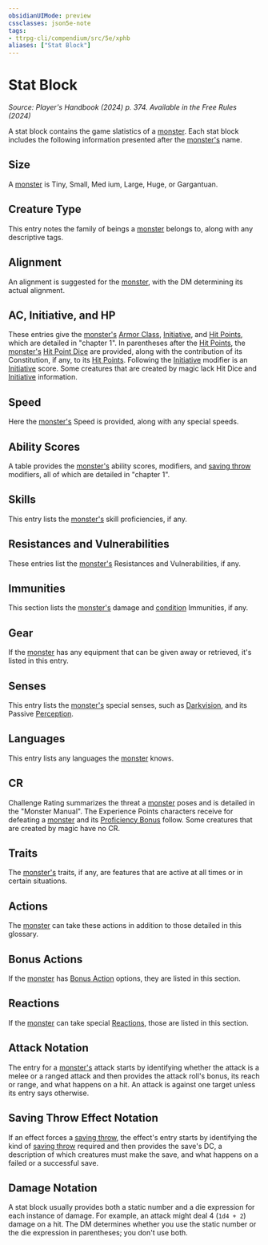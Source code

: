 ```yaml
---
obsidianUIMode: preview
cssclasses: json5e-note
tags:
- ttrpg-cli/compendium/src/5e/xphb
aliases: ["Stat Block"]
---
```

# Stat Block
*Source: Player's Handbook (2024) p. 374. Available in the Free Rules (2024)* 

A stat block contains the game slatistics of a [monster](3-Mechanics/CLI/rules/variant-rules/monster-xphb.md). Each stat block includes the following information presented after the [monster's](3-Mechanics/CLI/rules/variant-rules/monster-xphb.md) name.

## Size

A [monster](3-Mechanics/CLI/rules/variant-rules/monster-xphb.md) is Tiny, Small, Med ium, Large, Huge, or Gargantuan.

## Creature Type

This entry notes the family of beings a [monster](3-Mechanics/CLI/rules/variant-rules/monster-xphb.md) belongs to, along with any descriptive tags.

## Alignment

An alignment is suggested for the [monster](3-Mechanics/CLI/rules/variant-rules/monster-xphb.md), with the DM determining its actual alignment.

## AC, Initiative, and HP

These entries give the [monster's](3-Mechanics/CLI/rules/variant-rules/monster-xphb.md) [Armor Class](3-Mechanics/CLI/rules/variant-rules/armor-class-xphb.md), [Initiative](3-Mechanics/CLI/rules/variant-rules/initiative-xphb.md), and [Hit Points](3-Mechanics/CLI/rules/variant-rules/hit-points-xphb.md), which are detailed in "chapter 1". In parentheses after the [Hit Points](3-Mechanics/CLI/rules/variant-rules/hit-points-xphb.md), the [monster's](3-Mechanics/CLI/rules/variant-rules/monster-xphb.md) [Hit Point Dice](3-Mechanics/CLI/rules/variant-rules/hit-point-dice-xphb.md) are provided, along with the contribution of its Constitution, if any, to its [Hit Points](3-Mechanics/CLI/rules/variant-rules/hit-points-xphb.md). Following the [Initiative](3-Mechanics/CLI/rules/variant-rules/initiative-xphb.md) modifier is an [Initiative](3-Mechanics/CLI/rules/variant-rules/initiative-xphb.md) score. Some creatures that are created by magic lack Hit Dice and [Initiative](3-Mechanics/CLI/rules/variant-rules/initiative-xphb.md) information.

## Speed

Here the [monster's](3-Mechanics/CLI/rules/variant-rules/monster-xphb.md) Speed is provided, along with any special speeds.

## Ability Scores

A table provides the [monster's](3-Mechanics/CLI/rules/variant-rules/monster-xphb.md) ability scores, modifiers, and [saving throw](3-Mechanics/CLI/rules/variant-rules/saving-throw-xphb.md) modifiers, all of which are detailed in "chapter 1".

## Skills

This entry lists the [monster's](3-Mechanics/CLI/rules/variant-rules/monster-xphb.md) skill proficiencies, if any.

## Resistances and Vulnerabilities

These entries list the [monster's](3-Mechanics/CLI/rules/variant-rules/monster-xphb.md) Resistances and Vulnerabilities, if any.

## Immunities

This section lists the [monster's](3-Mechanics/CLI/rules/variant-rules/monster-xphb.md) damage and [condition](3-Mechanics/CLI/rules/variant-rules/condition-xphb.md) Immunities, if any.

## Gear

If the [monster](3-Mechanics/CLI/rules/variant-rules/monster-xphb.md) has any equipment that can be given away or retrieved, it's listed in this entry.

## Senses

This entry lists the [monster's](3-Mechanics/CLI/rules/variant-rules/monster-xphb.md) special senses, such as [Darkvision](3-Mechanics/CLI/rules/senses.md#Darkvision), and its Passive [Perception](3-Mechanics/CLI/rules/skills.md#Perception).

## Languages

This entry lists any languages the [monster](3-Mechanics/CLI/rules/variant-rules/monster-xphb.md) knows.

## CR

Challenge Rating summarizes the threat a [monster](3-Mechanics/CLI/rules/variant-rules/monster-xphb.md) poses and is detailed in the "Monster Manual". The Experience Points characters receive for defeating a [monster](3-Mechanics/CLI/rules/variant-rules/monster-xphb.md) and its [Proficiency Bonus](3-Mechanics/CLI/rules/variant-rules/proficiency-xphb.md) follow. Some creatures that are created by magic have no CR.

## Traits

The [monster's](3-Mechanics/CLI/rules/variant-rules/monster-xphb.md) traits, if any, are features that are active at all times or in certain situations.

## Actions

The [monster](3-Mechanics/CLI/rules/variant-rules/monster-xphb.md) can take these actions in addition to those detailed in this glossary.

## Bonus Actions

If the [monster](3-Mechanics/CLI/rules/variant-rules/monster-xphb.md) has [Bonus Action](3-Mechanics/CLI/rules/variant-rules/bonus-action-xphb.md) options, they are listed in this section.

## Reactions

If the [monster](3-Mechanics/CLI/rules/variant-rules/monster-xphb.md) can take special [Reactions](3-Mechanics/CLI/rules/variant-rules/reaction-xphb.md), those are listed in this section.

## Attack Notation

The entry for a [monster's](3-Mechanics/CLI/rules/variant-rules/monster-xphb.md) attack starts by identifying whether the attack is a melee or a ranged attack and then provides the attack roll's bonus, its reach or range, and what happens on a hit. An attack is against one target unless its entry says otherwise.

## Saving Throw Effect Notation

If an effect forces a [saving throw](3-Mechanics/CLI/rules/variant-rules/saving-throw-xphb.md), the effect's entry starts by identifying the kind of [saving throw](3-Mechanics/CLI/rules/variant-rules/saving-throw-xphb.md) required and then provides the save's DC, a description of which creatures must make the save, and what happens on a failed or a successful save.

## Damage Notation

A stat block usually provides both a static number and a die expression for each instance of damage. For example, an attack might deal 4 (`1d4 + 2`) damage on a hit. The DM determines whether you use the static number or the die expression in parentheses; you don't use both.